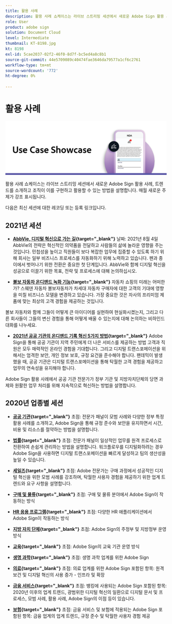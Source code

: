 ```yaml
---
title: 활용 사례
description: 활용 사례 쇼케이스는 라이브 스트리밍 세션에서 새로운 Adobe Sign 활용 사례, 트렌드를 소개하고 조직이 이를 구현하고 활용할 수 있는 방법을 설명합니다
role: User
product: adobe sign
solution: Document Cloud
level: Intermediate
thumbnail: KT-8198.jpg
kt: 8198
exl-id: 5cae2037-02f2-46f0-8d7f-bc5ed4a8c8b1
source-git-commit: 44e5709089c40474fae3646da79577a1cf6c2761
workflow-type: tm+mt
source-wordcount: '772'
ht-degree: 0%

---
```


# 활용 사례

![사용 사례 배너](../assets/UCSC_Rebrand.png)

활용 사례 쇼케이스는 라이브 스트리밍 세션에서 새로운 Adobe Sign 활용 사례, 트렌드를 소개하고 조직이 이를 구현하고 활용할 수 있는 방법을 설명합니다. 매월 새로운 주제가 강조 표시됩니다.

다음은 최신 세션에 대한 레코딩 또는 등록 링크입니다.

## 2021년 세션

* **[AbbVie, 디지털 혁신으로 가는 길](https://use-case-showcase-with-abbvie.joinus.adobeevents.com/){target=&quot;_blank&quot;}**
날짜: 2021년 8월 4일 AbbVie의 전략은 혁신적인 의약품을 전달하고 사람들의 삶에 놀라운 영향을 주는 것입니다. 민첩성을 높이고 직원들이 보다 복잡한 업무에 집중할 수 있도록 하기 위해 회사는 일부 비즈니스 프로세스를 자동화하기 위해 노력하고 있습니다. 펜과 종이에서 벗어나기 위한 전환은 중요한 첫 단계입니다. AbbVie와 함께 디지털 혁신을 성공으로 이끌기 위한 목표, 전략 및 프로세스에 대해 논의하십시오.

* **[볼보 자동차 온디맨드 녹화 기능](https://gateway.on24.com/wcc/eh/2172296/lp/2963219/adobe-sign-use-case-showcase%3A-featuring-volvo-cars/){target=&quot;_blank&quot;}**
자동차 쇼핑의 미래는 어떠한가? 스웨덴 자동차 볼보자동차가 차세대 자동차 구매자에 대한 고객의 기대에 영향을 미칠 비즈니스 모델을 변경하고 있습니다. 가장 중요한 것은 자사의 프리미엄 제품에 맞는 최상의 고객 경험을 제공하는 것입니다.

볼보 자동차와 함께 그들이 어떻게 큰 아이디어를 실현하여 현실화시켰는지, 그리고 다른 회사들이 그들의 변신 경험을 통해 어떻게 배울 수 있는지에 대해 논의하는 비하인드 대화를 나누세요.

* **[2021년 공공 기관의 온디맨드 기록 혁신 5가지 방법](https://gateway.on24.com/wcc/eh/2172296/lp/2790280/5-ways-government-agencies-will-transform-in-2021-/){target=&quot;_blank&quot;}**
Adobe Sign을 통해 공공 기관이 지역 주민에게 더 나은 서비스를 제공하는 방법 고객과 직원은 모두 매력적인 온라인 경험을 기대합니다. 그리고 디지털 트랜스포메이션을 위해서는 엄격한 보안, 개인 정보 보호, 규정 요건을 준수해야 합니다. 팬데믹이 발생했을 때, 공공 기관은 디지털 트랜스포메이션을 통해 탁월한 고객 경험을 제공하고 업무의 연속성을 유지해야 합니다.

Adobe Sign 활용 사례에서 공공 기관 전문가가 정부 기관 및 지방자치단체의 당면 과제와 원활한 업무 처리를 위해 지속적으로 혁신하는 방법을 설명합니다.

## 2020년 업종별 세션

* **[공공 기관](https://event.on24.com/wcc/r/2790280/7FFF27458A6834FDF8C73C5149637590?partnerref=EXL){target=&quot;_blank&quot;}**
초점: 전문가 패널이 모범 사례와 다양한 정부 특정 활용 사례를 소개하고, Adobe Sign을 통해 규정 준수와 보안을 유지하면서 시간, 비용 및 리소스를 절약하는 방법을 설명합니다.

* **[법률](https://event.on24.com/wcc/r/2634329/292CA0B317E56600A114508CC55376BF?partnerref=EXL){target=&quot;_blank&quot;}**
초점: 전문가 패널이 일상적인 업무를 원격 프로세스로 전환하여 손쉽게 관리하는 방법을 설명합니다. 워크플로우를 디지털화하려는 경우 Adobe Sign을 사용하면 디지털 트랜스포메이션을 빠르게 달성하고 팀의 생산성을 높일 수 있습니다.

* **[세일즈](https://acrobat.adobe.com/us/en/business/webinars/adobe-sign-use-case-showcase-sales.html){target=&quot;_blank&quot;}**
초점: Adobe 전문가는 구매 과정에서 성공적인 디지털 혁신을 위한 모범 사례를 강조하며, 탁월한 사용자 경험을 제공하기 위한 업계 트렌드와 요구 사항을 설명합니다.

* **[구매 및 물류](https://event.on24.com/wcc/r/2514418/278FB6F16C198E2B866CF487AF9514F6){target=&quot;_blank&quot;}**
초점: 구매 및 물류 분야에서 Adobe Sign이 작동하는 방식

* **[HR 응용 프로그램](https://event.on24.com/wcc/r/2351937/D9E34A102F309DFCAF0D07D5192BD66D){target=&quot;_blank&quot;}**
초점: 다양한 HR 애플리케이션에서 Adobe Sign이 작동하는 방식

* **[지방 자치 단체](https://event.on24.com/wcc/r/2351937/D9E34A102F309DFCAF0D07D5192BD66D){target=&quot;_blank&quot;}**
초점: Adobe Sign의 주정부 및 지방정부 운영 방식

* **[교육](https://event.on24.com/wcc/r/2241711/762243D5EE65DAC44D3AE7BCCD3388A7){target=&quot;_blank&quot;}**
초점: Adobe Sign의 교육 기관 운영 방식

* **[생명 과학](https://event.on24.com/wcc/r/2204781/2C266134D08DDE48E17C77746F192AA6){target=&quot;_blank&quot;}**
초점: 생명 과학 업계를 위한 Adobe Sign

* **[의료](https://event.on24.com/wcc/r/2202626/1D60C42BD396AE273CB09CF53F1051BE){target=&quot;_blank&quot;}**
초점: 의료 업계를 위한 Adobe Sign 포함된 항목: 원격 보건 및 디지털 혁신의 사용 증가 - 인프라 및 확장

* **[금융 서비스](https://event.on24.com/wcc/r/2177152/40A4315A5D32F21AFB5EB03E25C15992){target=&quot;_blank&quot;}**
초점: 뱅킹에 사용되는 Adobe Sign 포함된 항목: 2020년 이후의 업계 트렌드, 광범위한 디지털 혁신의 일환으로 디지털 문서 및 프로세스, 모범 사례, 활용 사례, Adobe Sign의 이점 등이 있습니다.

* **[보험](https://event.on24.com/wcc/r/2162717/1449ED610AD3B545004079728D9AE0F6){target=&quot;_blank&quot;}**
초점: 금융 서비스 및 보험에 적용되는 Adobe Sign 포함된 항목: 금융 업계의 업계 트렌드, 규정 준수 및 탁월한 사용자 경험 제공
